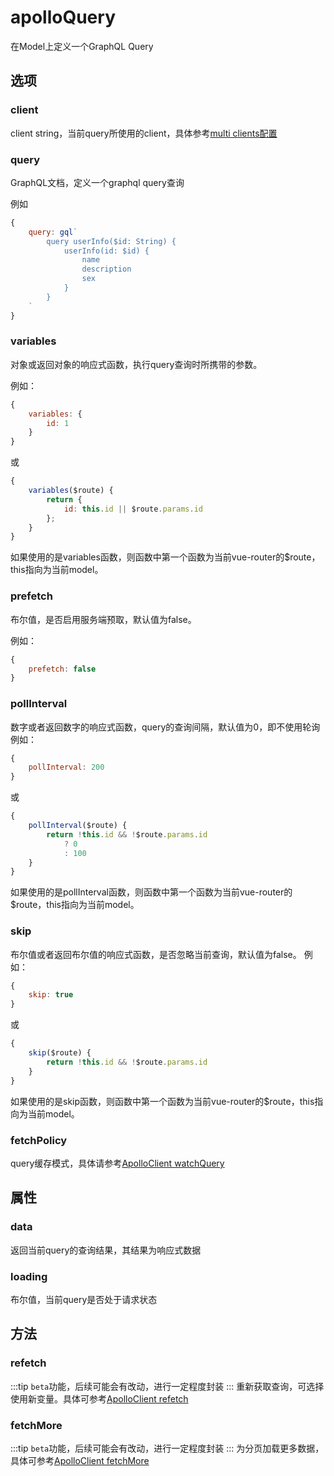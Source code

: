 # apolloQuery

在Model上定义一个GraphQL Query

## 选项

### client
client string，当前query所使用的client，具体参考[multi clients配置](../guide/store.md#multi-client)

### query
GraphQL文档，定义一个graphql query查询

例如
```javascript
{
    query: gql`
        query userInfo($id: String) {
            userInfo(id: $id) {
                name
                description
                sex
            }
        }
    `
}
```

### variables
对象或返回对象的响应式函数，执行query查询时所携带的参数。

例如：
```javascript
{
    variables: {
        id: 1
    }
}
```
或
```javascript
{
    variables($route) {
        return {
            id: this.id || $route.params.id
        };
    }
}
```
如果使用的是variables函数，则函数中第一个函数为当前vue-router的$route，this指向为当前model。

### prefetch
布尔值，是否启用服务端预取，默认值为false。

例如：
```javascript
{
    prefetch: false
}
```

### pollInterval
数字或者返回数字的响应式函数，query的查询间隔，默认值为0，即不使用轮询
例如：
```javascript
{
    pollInterval: 200
}
```
或
```javascript
{
    pollInterval($route) {
        return !this.id && !$route.params.id
            ? 0
            : 100
    }
}
```
如果使用的是pollInterval函数，则函数中第一个函数为当前vue-router的$route，this指向为当前model。

### skip
布尔值或者返回布尔值的响应式函数，是否忽略当前查询，默认值为false。
例如：
```javascript
{
    skip: true
}
```
或
```javascript
{
    skip($route) {
        return !this.id && !$route.params.id
    }
}
```
如果使用的是skip函数，则函数中第一个函数为当前vue-router的$route，this指向为当前model。

### fetchPolicy
query缓存模式，具体请参考[ApolloClient watchQuery](https://www.apollographql.com/docs/react/api/apollo-client#ApolloClient.watchQuery)

## 属性
### data
返回当前query的查询结果，其结果为响应式数据

### loading
布尔值，当前query是否处于请求状态

## 方法

### refetch
:::tip
`beta`功能，后续可能会有改动，进行一定程度封装
:::
重新获取查询，可选择使用新变量。具体可参考[ApolloClient refetch](https://www.apollographql.com/docs/react/api/apollo-client/#ApolloClient.reFetchObservableQueries)

### fetchMore
:::tip
`beta`功能，后续可能会有改动，进行一定程度封装
:::
为分页加载更多数据，具体可参考[ApolloClient fetchMore](https://www.apollographql.com/docs/react/api/apollo-client#ObservableQuery.fetchMore)